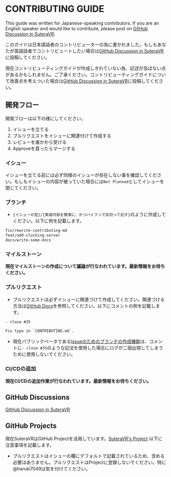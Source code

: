 # CONTRIBUTING GUIDE

This guide was written for Japanese-speaking contributors. If you are an English speaker and would like to contribute, please post on [GitHub Discussion in SuteraVR](https://github.com/SuteraVR/SuteraVR/discussions).

このガイドは日本語話者のコントリビューターの為に書かれました。もしもあなたが英語話者でコントリビュートしたい場合は[GitHub Discussion in SuteraVR](https://github.com/SuteraVR/SuteraVR/discussions)に投稿してください。

現在コントリビューティングガイドが作成しきれていない為、記述が及ばない点があるかもしれません。ご了承ください。コントリビューティングガイドについて改善点を考えついた場合は[GitHub Discussion in SuteraVR](https://github.com/SuteraVR/SuteraVR/discussions)に投稿してください。

## 開発フロー

開発フローは以下の様にしてください。

1. イシューを立てる
2. プルリクエストをイシューに関連付けて作成する
3. レビューを誰かから受ける
4. Approveを貰ったらマージする

### イシュー

イシューを立てる前には必ず同様のイシューが存在しない事を確認してください。もしもイシューの内容が被っていた場合には`Not Planned`としてイシューを閉じてください。

### ブランチ

- `{イシューの型}/{実装内容を簡潔に、かつハイフンで区切って記す}`のように作成してください。以下に例を記載します。
```txt
fix/rewrite-contributing-md
feat/add-clocking-server
docs/write-some-docs
```

### マイルストーン

**現在マイルストーンの作成について議論が行なわれています。最新情報をお待ちください。**

### プルリクエスト

- プルリクエストは必ずイシューに関連づけて作成してください。関連づける方法は[GitHub Docs](https://docs.github.com/ja/issues/tracking-your-work-with-issues/linking-a-pull-request-to-an-issue)を参照してください。以下にコメントの例を記載します。
```txt
- close #35

Fix typo in `CONTRIBUTING.md`.
```
- 現在パブリックベータである[Issueのためのブランチの作成機能](https://docs.github.com/ja/issues/tracking-your-work-with-issues/creating-a-branch-for-an-issue)は、コメントに`- close #35`のような記法を使用した場合にログが二個出現してしまうために使用しないでください。

### CI/CDの追加

**現在CI/CDの追加作業が行なわれています。最新情報をお待ちください。**

## GitHub Discussions

[GitHub Discussion in SuteraVR](https://github.com/SuteraVR/SuteraVR/discussions)

## GitHub Projects

現在SuteraVRはGitHub Projectを活用しています。[SuteraVR's Project](https://github.com/orgs/SuteraVR/projects/1)
以下に注意事項を記載します。

- プルリクエストはイシューの欄にデフォルトで記載されているため、含める必要はありません。プルリクエストはProjectに登録しないでください。特に@haruki7049は気を付けてください。
